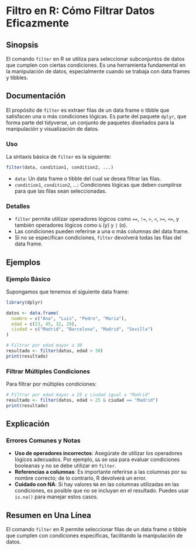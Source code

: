 <!--
Meta Description: # Filtro en R: Cómo Filtrar Datos Eficazmente ## Sinopsis El comando `filter` en R se utiliza para seleccionar subconjuntos de datos que cumplen con c...
Meta Keywords: filter, condiciones, data, datos, que
-->

# Filtro en R: Cómo Filtrar Datos Eficazmente

## Sinopsis
El comando `filter` en R se utiliza para seleccionar subconjuntos de datos que cumplen con ciertas condiciones. Es una herramienta fundamental en la manipulación de datos, especialmente cuando se trabaja con data frames y tibbles.

## Documentación
El propósito de `filter` es extraer filas de un data frame o tibble que satisfacen una o más condiciones lógicas. Es parte del paquete `dplyr`, que forma parte del tidyverse, un conjunto de paquetes diseñados para la manipulación y visualización de datos.

### Uso
La sintaxis básica de `filter` es la siguiente:

```R
filter(data, condition1, condition2, ...)
```

- `data`: Un data frame o tibble del cual se desea filtrar las filas.
- `condition1`, `condition2`, ...: Condiciones lógicas que deben cumplirse para que las filas sean seleccionadas. 

### Detalles
- `filter` permite utilizar operadores lógicos como `==`, `!=`, `>`, `<`, `>=`, `<=`, y también operadores lógicos como `&` (y) y `|` (o).
- Las condiciones pueden referirse a una o más columnas del data frame.
- Si no se especifican condiciones, `filter` devolverá todas las filas del data frame.

## Ejemplos
### Ejemplo Básico
Supongamos que tenemos el siguiente data frame:

```R
library(dplyr)

datos <- data.frame(
  nombre = c("Ana", "Luis", "Pedro", "Maria"),
  edad = c(23, 45, 32, 29),
  ciudad = c("Madrid", "Barcelona", "Madrid", "Sevilla")
)

# Filtrar por edad mayor a 30
resultado <- filter(datos, edad > 30)
print(resultado)
```

### Filtrar Múltiples Condiciones
Para filtrar por múltiples condiciones:

```R
# Filtrar por edad mayor a 25 y ciudad igual a "Madrid"
resultado <- filter(datos, edad > 25 & ciudad == "Madrid")
print(resultado)
```

## Explicación
### Errores Comunes y Notas
- **Uso de operadores incorrectos**: Asegúrate de utilizar los operadores lógicos adecuados. Por ejemplo, `&&` se usa para evaluar condiciones booleanas y no se debe utilizar en `filter`.
- **Referencias a columnas**: Es importante referirse a las columnas por su nombre correcto; de lo contrario, R devolverá un error.
- **Cuidado con NA**: Si hay valores `NA` en las columnas utilizadas en las condiciones, es posible que no se incluyan en el resultado. Puedes usar `is.na()` para manejar estos casos.

## Resumen en Una Línea
El comando `filter` en R permite seleccionar filas de un data frame o tibble que cumplen con condiciones específicas, facilitando la manipulación de datos.